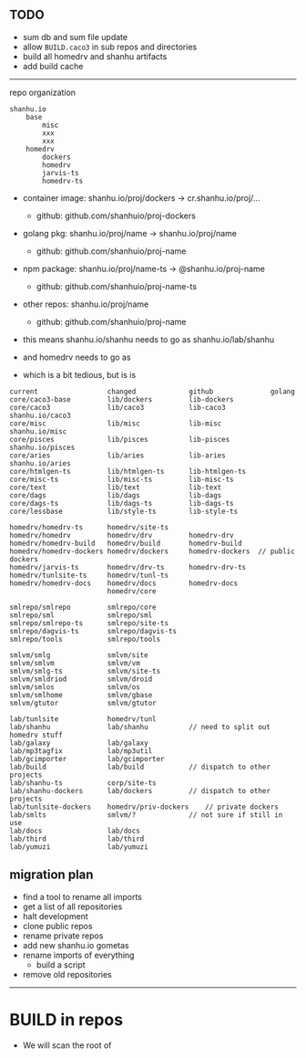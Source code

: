 ## TODO

- sum db and sum file update
- allow `BUILD.caco3` in sub repos and directories
- build all homedrv and shanhu artifacts
- add build cache

----

repo organization

````
shanhu.io
	base
		misc
		xxx
		xxx
	homedrv
		dockers
		homedrv
		jarvis-ts
		homedrv-ts
````

- container image: shanhu.io/proj/dockers -> cr.shanhu.io/proj/...
	- github: github.com/shanhuio/proj-dockers
- golang pkg: shanhu.io/proj/name -> shanhu.io/proj/name
	- github: github.com/shanhuio/proj-name
- npm package: shanhu.io/proj/name-ts -> @shanhu.io/proj-name
	- github: github.com/shanhuio/proj-name-ts
- other repos: shanhu.io/proj/name
	- github: github.com/shanhuio/proj-name

- this means shanhu.io/shanhu needs to go as shanhu.io/lab/shanhu
- and homedrv needs to go as
- which is a bit tedious, but is is 

````
current					changed				github				golang
core/caco3-base			lib/dockers			lib-dockers
core/caco3				lib/caco3			lib-caco3			shanhu.io/caco3
core/misc				lib/misc			lib-misc            shanhu.io/misc
core/pisces				lib/pisces			lib-pisces          shanhu.io/pisces
core/aries				lib/aries			lib-aries           shanhu.io/aries
core/htmlgen-ts			lib/htmlgen-ts		lib-htmlgen-ts
core/misc-ts			lib/misc-ts			lib-misc-ts
core/text				lib/text			lib-text
core/dags               lib/dags            lib-dags
core/dags-ts			lib/dags-ts			lib-dags-ts
core/lessbase			lib/style-ts		lib-style-ts

homedrv/homedrv-ts 		homedrv/site-ts
homedrv/homedrv			homedrv/drv			homedrv-drv
homedrv/homedrv-build	homedrv/build		homedrv-build
homedrv/homedrv-dockers	homedrv/dockers		homedrv-dockers  // public dockers
homedrv/jarvis-ts		homedrv/drv-ts		homedrv-drv-ts
homedrv/tunlsite-ts		homedrv/tunl-ts
homedrv/homedrv-docs	homedrv/docs		homedrv-docs
						homedrv/core

smlrepo/smlrepo			smlrepo/core
smlrepo/sml				smlrepo/sml
smlrepo/smlrepo-ts		smlrepo/site-ts
smlrepo/dagvis-ts		smlrepo/dagvis-ts
smlrepo/tools			smlrepo/tools

smlvm/smlg				smlvm/site
smlvm/smlvm				smlvm/vm
smlvm/smlg-ts			smlvm/site-ts
smlvm/smldriod			smlvm/droid
smlvm/smlos				smlvm/os
smlvm/smlhome			smlvm/gbase
smlvm/gtutor			smlvm/gtutor

lab/tunlsite			homedrv/tunl
lab/shanhu				lab/shanhu			// need to split out homedrv stuff
lab/galaxy				lab/galaxy
lab/mp3tagfix			lab/mp3util
lab/gcimporter			lab/gcimporter
lab/build				lab/build			// dispatch to other projects
lab/shanhu-ts			corp/site-ts
lab/shanhu-dockers		lab/dockers			// dispatch to other projects
lab/tunlsite-dockers	homedrv/priv-dockers	// private dockers
lab/smlts				smlvm/?				// not sure if still in use
lab/docs				lab/docs
lab/third				lab/third
lab/yumuzi				lab/yumuzi

````

## migration plan

- find a tool to rename all imports
- get a list of all repositories
- halt development
- clone public repos
- rename private repos
- add new shanhu.io gometas
- rename imports of everything
	- build a script
- remove old repositories

----

# BUILD in repos

- We will scan the root of 